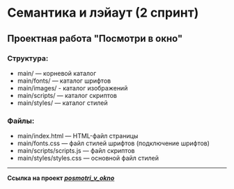 # Семантика и лэйаут (2 спринт)
## Проектная работа "Посмотри в окно"

### Структура:
- main/ — корневой каталог
- main/fonts/ — каталог шрифтов
- main/images/ - каталог изображений
- main/scripts/ — каталог скриптов
- main/styles/ — каталог стилей

### Файлы:
- main/index.html — HTML-файл страницы
- main/fonts.css — файл стилей шрифтов (подключение шрифтов)
- main/scripts/scripts.js — файл скриптов
- main/styles/styles.css — основной файл стилей
____
**Ссылка на проект _[posmotri_v_okno](https://github.com/alexandr-rodionov/posmotri_v_okno.git)_**